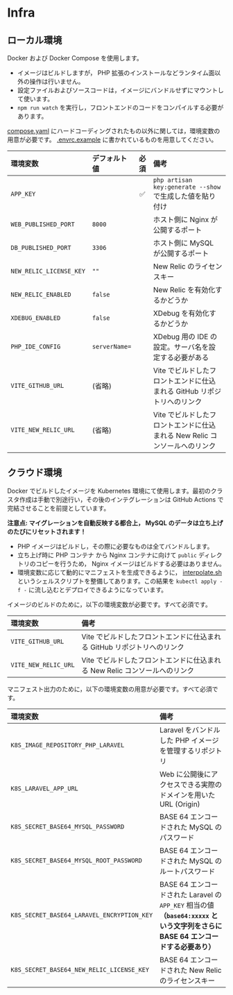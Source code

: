 # Infra

## ローカル環境

Docker および Docker Compose を使用します。

- イメージはビルドしますが， PHP 拡張のインストールなどランタイム面以外の操作は行いません。
- 設定ファイルおよびソースコードは，イメージにバンドルせずにマウントして使います。
- `npm run watch` を実行し，フロントエンドのコードをコンパイルする必要があります。

[compose.yaml](../compose.yaml) にハードコーディングされたもの以外に関しては，環境変数の用意が必要です。 [.envrc.example](../.envrc.example) に書かれているものを用意してください。

| 環境変数                    | デフォルト値        | 必須  | 備考                                            |
|:------------------------|:--------------|:---:|:----------------------------------------------|
| `APP_KEY`               |               |  ✅  | `php artisan key:generate --show` で生成した値を貼り付け |
| `WEB_PUBLISHED_PORT`    | `8000`        |     | ホスト側に Nginx が公開するポート                          |
| `DB_PUBLISHED_PORT`     | `3306`        |     | ホスト側に MySQL が公開するポート                          |
| `NEW_RELIC_LICENSE_KEY` | `""`          |     | New Relic のライセンスキー                            |
| `NEW_RELIC_ENABLED`     | `false`       |     | New Relic を有効化するかどうか                          |
| `XDEBUG_ENABLED`        | `false`       |     | XDebug を有効化するかどうか                             |
| `PHP_IDE_CONFIG`        | `serverName=` |     | XDebug 用の IDE の設定。サーバ名を設定する必要がある              |
| `VITE_GITHUB_URL`       | (省略)          |     | Vite でビルドしたフロントエンドに仕込まれる GitHub リポジトリへのリンク    |
| `VITE_NEW_RELIC_URL`    | (省略)          |     | Vite でビルドしたフロントエンドに仕込まれる New Relic コンソールへのリンク |

## クラウド環境

Docker でビルドしたイメージを Kubernetes 環境にて使用します。最初のクラスタ作成は手動で別途行い，その後のインテグレーションは GitHub Actions で完結させることを前提としています。

**注意点: マイグレーションを自動反映する都合上， MySQL のデータは立ち上げのたびにリセットされます！**

- PHP イメージはビルドし，その際に必要なものは全てバンドルします。
- 立ち上げ時に PHP コンテナ から Nginx コンテナに向けて `public` ディレクトリのコピーを行うため， Nginx イメージはビルドする必要はありません。
- 環境変数に応じて動的にマニフェストを生成できるように， [interpolate.sh](./k8s/interpolate.sh) というシェルスクリプトを整備してあります。この結果を `kubectl apply -f -` に流し込むとデプロイできるようになっています。

イメージのビルドのために，以下の環境変数が必要です。すべて必須です。

| 環境変数                 | 備考                                            |
|:---------------------|:----------------------------------------------|
| `VITE_GITHUB_URL`    | Vite でビルドしたフロントエンドに仕込まれる GitHub リポジトリへのリンク    |
| `VITE_NEW_RELIC_URL` | Vite でビルドしたフロントエンドに仕込まれる New Relic コンソールへのリンク |

マニフェスト出力のために，以下の環境変数の用意が必要です。すべて必須です。

| 環境変数                                       | 備考                                                                                               |
|:-------------------------------------------|:-------------------------------------------------------------------------------------------------|
| `K8S_IMAGE_REPOSITORY_PHP_LARAVEL`         | Laravel をバンドルした PHP イメージを管理するリポジトリ                                                               |
| `K8S_LARAVEL_APP_URL`                      | Web に公開後にアクセスできる実際のドメインを用いた URL (Origin)                                                         |
| `K8S_SECRET_BASE64_MYSQL_PASSWORD`         | BASE 64 エンコードされた MySQL のパスワード                                                                    | 
| `K8S_SECRET_BASE64_MYSQL_ROOT_PASSWORD`    | BASE 64 エンコードされた MySQL のルートパスワード                                                                 |
| `K8S_SECRET_BASE64_LARAVEL_ENCRYPTION_KEY` | BASE 64 エンコードされた Laravel の `APP_KEY` 相当の値<br>**（`base64:xxxxx` という文字列をさらに BASE 64 エンコードする必要あり）** |
| `K8S_SECRET_BASE64_NEW_RELIC_LICENSE_KEY`  | BASE 64 エンコードされた New Relic のライセンスキー                                                              |
